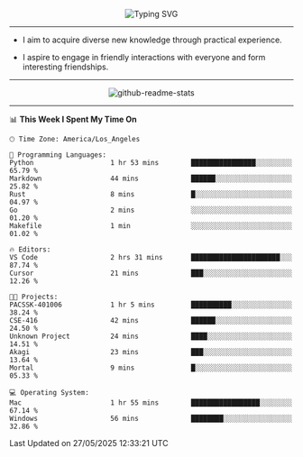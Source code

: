 <p align="center">
  <img src="https://readme-typing-svg.demolab.com?font=Fira+Code&weight=500&size=32&duration=2500&pause=1600&center=true&vCenter=true&random=false&width=1024&height=64&lines=Hi+there+%F0%9F%91%8B;I'm+delighted+you+could+make+it+here+%F0%9F%8E%89;I'm+Harry%2C+a+college+student+still+finding+my+way" alt="Typing SVG" />
</p>


---


- I aim to acquire diverse new knowledge through practical experience.

- I aspire to engage in friendly interactions with everyone and form interesting friendships.


---


<p align="center">
  <img src="https://github-readme-stats.vercel.app/api?username=Harry-Jing&show_icons=true" alt="github-readme-stats"/>
</p>


---

<!--START_SECTION:waka-->
📊 **This Week I Spent My Time On** 

```text
🕑︎ Time Zone: America/Los_Angeles

💬 Programming Languages: 
Python                   1 hr 53 mins        ████████████████░░░░░░░░░   65.79 % 
Markdown                 44 mins             ██████░░░░░░░░░░░░░░░░░░░   25.82 % 
Rust                     8 mins              █░░░░░░░░░░░░░░░░░░░░░░░░   04.97 % 
Go                       2 mins              ░░░░░░░░░░░░░░░░░░░░░░░░░   01.20 % 
Makefile                 1 min               ░░░░░░░░░░░░░░░░░░░░░░░░░   01.02 % 

🔥 Editors: 
VS Code                  2 hrs 31 mins       ██████████████████████░░░   87.74 % 
Cursor                   21 mins             ███░░░░░░░░░░░░░░░░░░░░░░   12.26 % 

🐱‍💻 Projects: 
PACSSK-401006            1 hr 5 mins         ██████████░░░░░░░░░░░░░░░   38.24 % 
CSE-416                  42 mins             ██████░░░░░░░░░░░░░░░░░░░   24.50 % 
Unknown Project          24 mins             ████░░░░░░░░░░░░░░░░░░░░░   14.51 % 
Akagi                    23 mins             ███░░░░░░░░░░░░░░░░░░░░░░   13.64 % 
Mortal                   9 mins              █░░░░░░░░░░░░░░░░░░░░░░░░   05.33 % 

💻 Operating System: 
Mac                      1 hr 55 mins        █████████████████░░░░░░░░   67.14 % 
Windows                  56 mins             ████████░░░░░░░░░░░░░░░░░   32.86 % 
```


 Last Updated on 27/05/2025 12:33:21 UTC
<!--END_SECTION:waka-->
